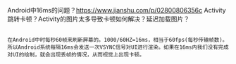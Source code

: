 


Android中16ms的问题？https://www.jianshu.com/p/02800806356c
Activity跳转卡顿？Activity的图片太多导致卡顿如何解决？延迟加载图片？


## 
```
在Android中时每秒60帧来刷新屏幕的。1000/60HZ=16ms，相当于60fps(每秒传输帧数)。
所以Android系统每隔16ms会发送一次VSYNC信号对UI进行渲染。如果在16ms内我们没有完成对UI的绘制，就会出现丢帧的情况，从而视觉上出现卡顿。
```